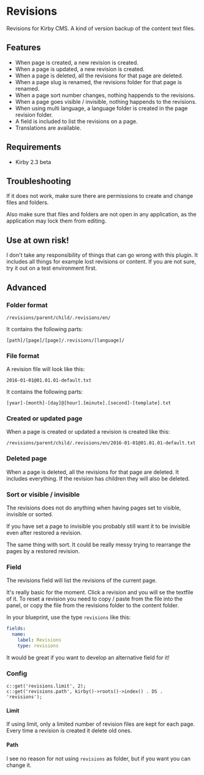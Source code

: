 # Revisions

Revisions for Kirby CMS. A kind of version backup of the content text files.

## Features

- When page is created, a new revision is created.
- When a page is updated, a new revision is created.
- When a page is deleted, all the revisions for that page are deleted.
- When a page slug is renamed, the revisions folder for that page is renamed.
- When a page sort number changes, nothing happends to the revisions.
- When a page goes visible / invisible, nothing happends to the revisions.
- When using multi language, a language folder is created in the page revision folder.
- A field is included to list the revisions on a page.
- Translations are available.

## Requirements

- Kirby 2.3 beta

## Troubleshooting

If it does not work, make sure there are permissions to create and change files and folders.

Also make sure that files and folders are not open in any application, as the application may lock them from editing.

## Use at own risk!

I don't take any responsibility of things that can go wrong with this plugin. It includes all things for example lost revisions or content. If you are not sure, try it out on a test environment first.

## Advanced

### Folder format

```
/revisions/parent/child/.revisions/en/
```

It contains the following parts:

```
[path]/[page]/[page]/.revisions/[language]/
```

### File format

A revision file will look like this:

```
2016-01-01@01.01.01-default.txt
```

It contains the following parts:

```
[year]-[month]-[day]@[hour].[minute].[second]-[template].txt
```

### Created or updated page

When a page is created or updated a revision is created like this:

```
/revisions/parent/child/.revisions/en/2016-01-01@01.01.01-default.txt
```

### Deleted page

When a page is deleted, all the revisions for that page are deleted. It includes everything. If the revision has children they will also be deleted.

### Sort or visible / invisible

The revisions does not do anything when having pages set to visible, invisible or sorted.

If you have set a page to invisible you probably still want it to be invisible even after restored a revision.

The same thing with sort. It could be really messy trying to rearrange the pages by a restored revision.

### Field

The revisions field will list the revisions of the current page.

It's really basic for the moment. Click a revision and you will se the textfile of it. To reset a revision you need to copy / paste from the file into the panel, or copy the file from the revisions folder to the content folder.

In your blueprint, use the type `revisions` like this:

```yaml
fields:
  name:
    label: Revisions
    type: revisions
```

It would be great if you want to develop an alternative field for it!

### Config

```
c::get('revisions.limit', 2);
c::get('revisions.path', kirby()->roots()->index() . DS . 'revisions');
```

#### Limit

If using limit, only a limited number of revision files are kept for each page. Every time a revision is created it delete old ones.

#### Path

I see no reason for not using `revisions` as folder, but if you want you can change it.